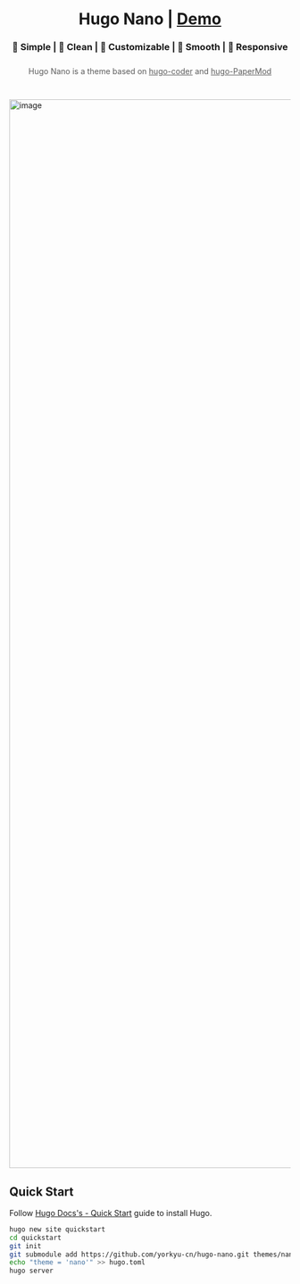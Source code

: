 <h1 align=center>Hugo Nano | <a href="https://yorkyu-cn.github.io/hugo-nano/en/" rel="nofollow" target="_blank">Demo</a></h1>
<h3 align=center>🍔 Simple | 🍟 Clean | 🍗 Customizable | 🍳 Smooth | 🥤 Responsive </h4>
<div align=center style="opacity: .7;margin: 25px 0;">Hugo Nano is a theme based on <a href="https://github.com/adityatelange/hugo-PaperMod">hugo-coder</a> and <a href="https://github.com/luizdepra/hugo-coder">hugo-PaperMod</a></div>
<br>
<img width="1915" alt="image" src="https://github.com/yorkyu-cn/hugo-nano/assets/168805827/92f1f1a2-9a5f-4e81-91aa-07a518876164">

## Quick Start
Follow [Hugo Docs's - Quick Start](https://gohugo.io/getting-started/quick-start/) guide to install Hugo.

```sh
hugo new site quickstart
cd quickstart
git init
git submodule add https://github.com/yorkyu-cn/hugo-nano.git themes/nano
echo "theme = 'nano'" >> hugo.toml
hugo server
```

